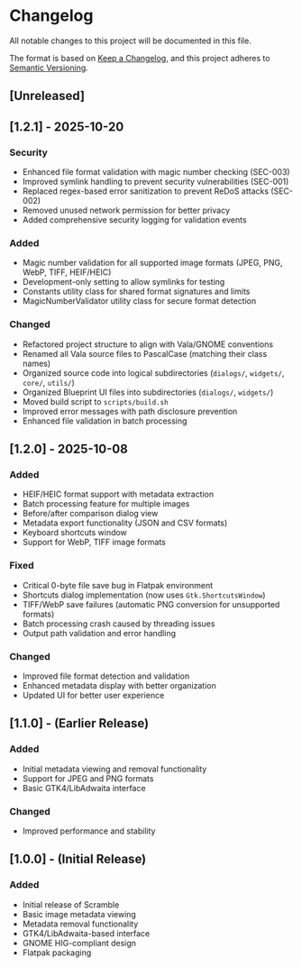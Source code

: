 # Changelog

All notable changes to this project will be documented in this file.

The format is based on [Keep a Changelog](https://keepachangelog.com/en/1.0.0/),
and this project adheres to [Semantic Versioning](https://semver.org/spec/v2.0.0.html).

## [Unreleased]

## [1.2.1] - 2025-10-20

### Security
- Enhanced file format validation with magic number checking (SEC-003)
- Improved symlink handling to prevent security vulnerabilities (SEC-001)
- Replaced regex-based error sanitization to prevent ReDoS attacks (SEC-002)
- Removed unused network permission for better privacy
- Added comprehensive security logging for validation events

### Added
- Magic number validation for all supported image formats (JPEG, PNG, WebP, TIFF, HEIF/HEIC)
- Development-only setting to allow symlinks for testing
- Constants utility class for shared format signatures and limits
- MagicNumberValidator utility class for secure format detection

### Changed
- Refactored project structure to align with Vala/GNOME conventions
- Renamed all Vala source files to PascalCase (matching their class names)
- Organized source code into logical subdirectories (`dialogs/`, `widgets/`, `core/`, `utils/`)
- Organized Blueprint UI files into subdirectories (`dialogs/`, `widgets/`)
- Moved build script to `scripts/build.sh`
- Improved error messages with path disclosure prevention
- Enhanced file validation in batch processing

## [1.2.0] - 2025-10-08

### Added
- HEIF/HEIC format support with metadata extraction
- Batch processing feature for multiple images
- Before/after comparison dialog view
- Metadata export functionality (JSON and CSV formats)
- Keyboard shortcuts window
- Support for WebP, TIFF image formats

### Fixed
- Critical 0-byte file save bug in Flatpak environment
- Shortcuts dialog implementation (now uses `Gtk.ShortcutsWindow`)
- TIFF/WebP save failures (automatic PNG conversion for unsupported formats)
- Batch processing crash caused by threading issues
- Output path validation and error handling

### Changed
- Improved file format detection and validation
- Enhanced metadata display with better organization
- Updated UI for better user experience

## [1.1.0] - (Earlier Release)

### Added
- Initial metadata viewing and removal functionality
- Support for JPEG and PNG formats
- Basic GTK4/LibAdwaita interface

### Changed
- Improved performance and stability

## [1.0.0] - (Initial Release)

### Added
- Initial release of Scramble
- Basic image metadata viewing
- Metadata removal functionality
- GTK4/LibAdwaita-based interface
- GNOME HIG-compliant design
- Flatpak packaging
